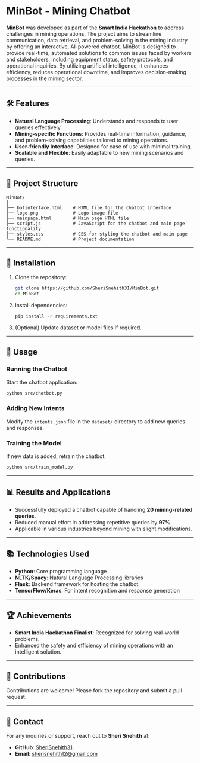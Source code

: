 
# MinBot - Mining Chatbot

**MinBot** was developed as part of the **Smart India Hackathon** to address challenges in mining operations. The project aims to streamline communication, data retrieval, and problem-solving in the mining industry by offering an interactive, AI-powered chatbot. MinBot is designed to provide real-time, automated solutions to common issues faced by workers and stakeholders, including equipment status, safety protocols, and operational inquiries. By utilizing artificial intelligence, it enhances efficiency, reduces operational downtime, and improves decision-making processes in the mining sector.

---

## 🛠️ Features
- **Natural Language Processing**: Understands and responds to user queries effectively.
- **Mining-specific Functions**: Provides real-time information, guidance, and problem-solving capabilities tailored to mining operations.
- **User-friendly Interface**: Designed for ease of use with minimal training.
- **Scalable and Flexible**: Easily adaptable to new mining scenarios and queries.

---

## 📂 Project Structure
```
MinBot/
│
├── botinterface.html    # HTML file for the chatbot interface
├── logo.png             # Logo image file
├── mainpage.html        # Main page HTML file
├── script.js            # JavaScript for the chatbot and main page functionality
├── styles.css           # CSS for styling the chatbot and main page
└── README.md            # Project documentation

```

---

## 🔧 Installation

1. Clone the repository:
   ```bash
   git clone https://github.com/SheriSnehith31/MinBot.git
   cd MinBot
   ```

2. Install dependencies:
   ```bash
   pip install -r requirements.txt
   ```

3. (Optional) Update dataset or model files if required.

---

## 🚀 Usage

### Running the Chatbot
Start the chatbot application:
```bash
python src/chatbot.py
```

### Adding New Intents
Modify the `intents.json` file in the `dataset/` directory to add new queries and responses.

### Training the Model
If new data is added, retrain the chatbot:
```bash
python src/train_model.py
```

---

## 📊 Results and Applications
- Successfully deployed a chatbot capable of handling **20 mining-related queries**.
- Reduced manual effort in addressing repetitive queries by **97%**.
- Applicable in various industries beyond mining with slight modifications.

---

## 📚 Technologies Used
- **Python**: Core programming language
- **NLTK/Spacy**: Natural Language Processing libraries
- **Flask**: Backend framework for hosting the chatbot
- **TensorFlow/Keras**: For intent recognition and response generation

---

## 🏆 Achievements
- **Smart India Hackathon Finalist**: Recognized for solving real-world problems.
- Enhanced the safety and efficiency of mining operations with an intelligent solution.

---

## 🤝 Contributions
Contributions are welcome! Please fork the repository and submit a pull request.


---

## 📧 Contact
For any inquiries or support, reach out to **Sheri Snehith** at:
- **GitHub**: [SheriSnehith31](https://github.com/SheriSnehith31)
- **Email**: sherisnehith12@gmail.com
